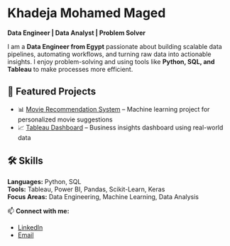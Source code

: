 # Khadeja Mohamed Maged  
**Data Engineer | Data Analyst | Problem Solver**  

I am a **Data Engineer from Egypt** passionate about building scalable data pipelines, automating workflows, and turning raw data into actionable insights. I enjoy problem-solving and using tools like **Python, SQL, and Tableau** to make processes more efficient.  

## 🚀 Featured Projects  
- 📊 [Movie Recommendation System]((https://github.com/KhadejaMaged/Movie-Recommendation-System-flask-and-Heroku)) – Machine learning project for personalized movie suggestions  
- 📈 [Tableau Dashboard]((https://github.com/KhadejaMaged/Sales_dashboard)) – Business insights dashboard using real-world data  

## 🛠 Skills  
**Languages:** Python, SQL  
**Tools:** Tableau, Power BI, Pandas, Scikit-Learn, Keras  
**Focus Areas:** Data Engineering, Machine Learning, Data Analysis  

📫 **Connect with me:**  
- [LinkedIn](https://www.linkedin.com/in/khadeja-maged-a2484620b/)  
- [Email](khadega.mohamed2002@gmail.com)
